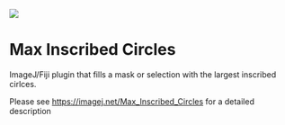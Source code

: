 [![](https://github.com/BIOP/ijp-max-inscribed-circles/actions/workflows/build-main.yml/badge.svg)](https://github.com/BIOP/ijp-max-inscribed-circles/actions/workflows/build-main.yml)

# Max Inscribed Circles
ImageJ/Fiji plugin that fills a mask or selection with the largest inscribed cirlces.

Please see https://imagej.net/Max_Inscribed_Circles for a detailed description
